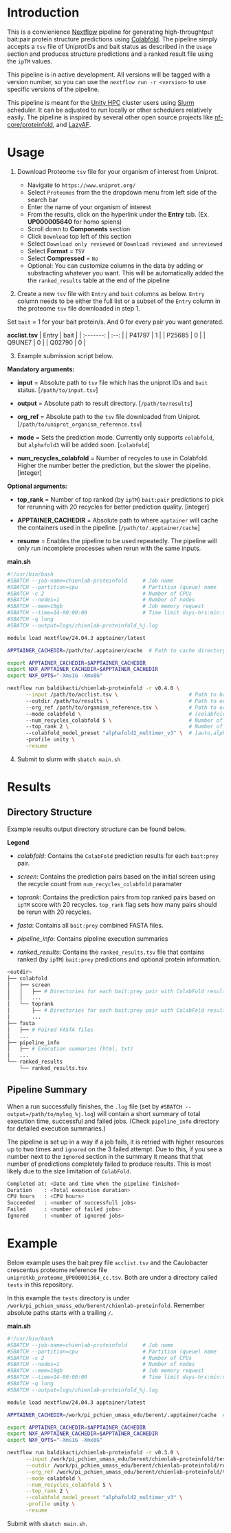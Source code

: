 # Introduction

This is a convienience [Nextflow](https://www.nextflow.io/) pipeline for generating high-throughtput bait:pair protein structure predictions using [Colabfold](https://github.com/sokrypton/ColabFold). The pipeline simply accepts a `tsv` file of UniprotIDs and bait status as described in the `Usage` section and produces structure predictions and a ranked result file using the `ipTM` values. 

This pipeline is in active development. All versions will be tagged with a version number, so you can use the `nextflow run -r <version>` to use specific versions of the pipeline.

This pipeline is meant for the [Unity HPC](https://unity.rc.umass.edu/index.php) cluster users using [Slurm](https://slurm.schedmd.com/documentation.html) scheduler. It can be adjusted to run locally or other schedulers relatively easily. The pipeline is inspired by several other open source projects like [nf-core/proteinfold](https://github.com/nf-core/proteinfold), and [LazyAF](https://github.com/ThomasCMcLean/LazyAF).

# Usage

1. Download Proteome `tsv` file for your organism of interest from Uniprot.
    - Navigate to `https://www.uniprot.org/`
    - Select `Proteomes` from the the dropdown menu from left side of the search bar
    - Enter the name of your organism of interest
    - From the results, click on the hyperlink under the **Entry** tab. (Ex. **UP000005640** for homo spiens)
    - Scroll down to **Components** section
    - Click `Download` top left of this section
    - Select `Download only reviewed` or `Download reviewed and unreviewed`
    - Select **Format** = `TSV`
    - Select **Compressed** = `No`
    - Optional: You can customize columns in the data by adding or substracting whatever you want. This will be automatically added the the `ranked_results` table at the end of the pipeline

2. Create a new `tsv` file with `Entry` and `bait` columns as below. `Entry` column needs to be either the full list or a subset of the `Entry` column in the proteome `tsv` file downloaded in step 1. 

Set `bait` = 1 for your bait protein/s. And 0 for every pair you want generated. 

**acclist.tsv**
| Entry     | bait  |
| :-------: | :--:  |
| P41797    | 1     |
| P25685    | 0     |
| Q9UNE7    | 0     |
| Q02790    | 0     |

3. Example submission script below.

**Mandatory arguments:**

- **input** = Absolute path to `tsv` file which has the uniprot IDs and `bait` status. [`/path/to/input.tsv`]

- **output** = Absolute path to result directory. [`/path/to/results`]

- **org_ref** = Absolute path to the `tsv` file downloaded from Uniprot. [`/path/to/uniprot_organism_reference.tsv`]

- **mode** = Sets the prediction mode. Currently only supports `colabfold`, but `alphafold3` will be added soon. [`colabfold`]

- **num_recycles_colabfold** = Number of recycles to use in Colabfold. Higher the number better the prediction, but the slower the pipeline. [integer]


**Optional arguments:**

- **top_rank** = Number of top ranked (by `ipTM`) `bait:pair` predictions to pick for rerunning with 20 recycles for better prediction quality. [integer]

- **APPTAINER_CACHEDIR** = Absolute path to where `apptainer` will cache the containers used in the pipeline. [`/path/to/.apptainer/cache`]

- **resume** = Enables the pipeline to be used repeatedly. The pipeline will only run incomplete processes when rerun with the same inputs. 


**main.sh**
```bash
#!/usr/bin/bash
#SBATCH --job-name=chienlab-proteinfold     # Job name
#SBATCH --partition=cpu                     # Partition (queue) name
#SBATCH -c 2                                # Number of CPUs
#SBATCH --nodes=1                           # Number of nodes
#SBATCH --mem=10gb                          # Job memory request
#SBATCH --time=14-00:00:00                  # Time limit days-hrs:min:sec
#SBATCH -q long
#SBATCH --output=logs/chienlab-proteinfold_%j.log

module load nextflow/24.04.3 apptainer/latest

APPTAINER_CACHEDIR=/path/to/.apptainer/cache  # Path to cache directory for apptainer cache

export APPTAINER_CACHEDIR=$APPTAINER_CACHEDIR
export NXF_APPTAINER_CACHEDIR=$APPTAINER_CACHEDIR
export NXF_OPTS="-Xms1G -Xmx8G"

nextflow run baldikacti/chienlab-proteinfold -r v0.4.0 \
      --input /path/to/acclist.tsv \                       # Path to bait:prey tsv file
      --outdir /path/to/results \                          # Path to output directory
      --org_ref /path/to/organism_reference.tsv \          # Path to organism reference tsv file from uniprot
      --mode colabfold \                                   # [colabfold]
      --num_recycles_colabfold 5 \                         # Number of recycles [int]
      --top_rank 2 \                                       # Number of top ranked pairs to pick [int]
      --colabfold_model_preset "alphafold2_multimer_v3" \  # [auto,alphafold2_ptm,alphafold2_multimer_v3]
      -profile unity \
      -resume
```

4. Submit to slurm with `sbatch main.sh`

# Results

## Directory Structure

Example results output directory structure can be found below. 

**Legend**

- *colabfold*: Contains the `ColabFold` prediction results for each `bait:prey` pair.

- *screen*: Contains the prediction pairs based on the initial screen using the recycle count from `num_recycles_colabfold` paramater

- *toprank*: Contains the prediction pairs from top ranked pairs based on `ipTM` score with 20 recycles. `top_rank` flag sets how many pairs should be rerun with 20 recycles.

- *fasta*: Contains all `bait:prey` combined FASTA files.

- *pipeline_info*: Contains pipeline execution summaries

- *ranked_results*: Contains the `ranked_results.tsv` file that contains ranked (by `ipTM`) `bait:prey` predictions and optional protein information.

```bash
<outdir>
├── colabfold
│   ├── screen
│   │   ├── # Directories for each bait:prey pair with ColabFold results
│   │   ...
│   └── toprank
│       ├── # Directories for each bait:prey pair with ColabFold results from top ranked pairs
│       ...
├── fasta
│   ├── # Paired FASTA files
│   ...
├── pipeline_info
│   ├── # Execution summaries (html, txt)
│   ...
└── ranked_results
    └── ranked_results.tsv
```

## Pipeline Summary

When a run successfully finishes, the `.log` file (set by `#SBATCH --output=/path/to/mylog_%j.log`) will contain a short summary of total execution time, successful and failed jobs. (Check `pipeline_info` directory for detailed execution summaries.)

The pipeline is set up in a way if a job fails, it is retried with higher resources up to two times and `ignored` on the 3 failed attempt. Due to this, if you see a number next to the `Ignored` section in the summary it means that that number of predictions completely failed to produce results. This is most likely due to the size limitation of `ColabFold`.

```bash
Completed at: <Date and time when the pipeline finished>
Duration    : <Total execution duration>
CPU hours   : <CPU hours>
Succeeded   : <number of successfull jobs>
Failed      : <number of failed jobs>
Ignored     : <number of ignored jobs>
```

# Example

Below example uses the bait:prey file `acclist.tsv` and the Caulobacter crescentus proteome reference file `uniprotkb_proteome_UP000001364_cc.tsv`. Both are under a directory called `tests` in this repository.

In this example the `tests` directory is under `/work/pi_pchien_umass_edu/berent/chienlab-proteinfold`. Remember absolute paths starts with a trailing `/`.

**main.sh**
```bash
#!/usr/bin/bash
#SBATCH --job-name=chienlab-proteinfold     # Job name
#SBATCH --partition=cpu                     # Partition (queue) name
#SBATCH -c 2                                # Number of CPUs
#SBATCH --nodes=1                           # Number of nodes
#SBATCH --mem=10gb                          # Job memory request
#SBATCH --time=14-00:00:00                  # Time limit days-hrs:min:sec
#SBATCH -q long
#SBATCH --output=logs/chienlab-proteinfold_%j.log

module load nextflow/24.04.3 apptainer/latest

APPTAINER_CACHEDIR=/work/pi_pchien_umass_edu/berent/.apptainer/cache  # Path to cache directory for apptainer cache

export APPTAINER_CACHEDIR=$APPTAINER_CACHEDIR
export NXF_APPTAINER_CACHEDIR=$APPTAINER_CACHEDIR
export NXF_OPTS="-Xms1G -Xmx8G"

nextflow run baldikacti/chienlab-proteinfold -r v0.3.0 \
      --input /work/pi_pchien_umass_edu/berent/chienlab-proteinfold/tests/acclist.tsv \
      --outdir /work/pi_pchien_umass_edu/berent/chienlab-proteinfold/results \
      --org_ref /work/pi_pchien_umass_edu/berent/chienlab-proteinfold/tests/uniprotkb_proteome_UP000001364_cc.tsv \
      --mode colabfold \
      --num_recycles_colabfold 5 \
      --top_rank 2 \
      --colabfold_model_preset "alphafold2_multimer_v3" \
      -profile unity \
      -resume
```

Submit with `sbatch main.sh`.
